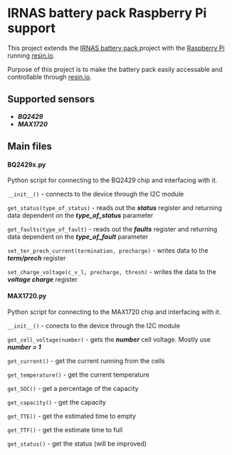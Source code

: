 # IRNAS battery pack Raspberry Pi support
This project extends the [IRNAS battery pack ](https://github.com/IRNAS/IoT-battery-pack) project with the [Raspberry Pi](https://www.raspberrypi.org/) running [resin.io](https://resin.io/).

Purpose of this project is to make the battery pack easily accessable and controllable through [resin.io](https://resin.io/).

## Supported sensors
 - ***BQ2429***
 - ***MAX1720***

## Main files

#### BQ2429x.py
Python script for connecting to the BQ2429 chip and interfacing with it.

```__init__()``` - connects to the device through the I2C module

```get_status(type_of_status)``` - reads out the ***status*** register and returning data dependent on the ***type_of_status*** parameter

```get_faults(type_of_fault)``` - reads out the ***faults*** register and returning data dependent on the ***type_of_fault*** parameter

```set_ter_prech_current(termination, precharge)``` - writes data to the ***term/prech*** register

```set_charge_voltage(c_v_l, precharge, thresh)``` - writes the data to the ***voltage charge*** register

#### MAX1720.py
Python script for connecting to the MAX1720 chip and interfacing with it.

```__init__()``` - conects to the device through the I2C module

```get_cell_voltage(number)``` -  gets the ***number*** cell voltage. Mostly use ***number = 1***

```get_current()``` - get the current running from the cells

```get_temperature()``` - get the current temperature

```get_SOC()``` - get a percentage of the capacity

```get_capacity()``` - get the capacity

```get_TTE()``` - get the estimated time to empty

```get_TTF()``` - get the estimate time to full

```get_status()``` - get the status (will be improved)

